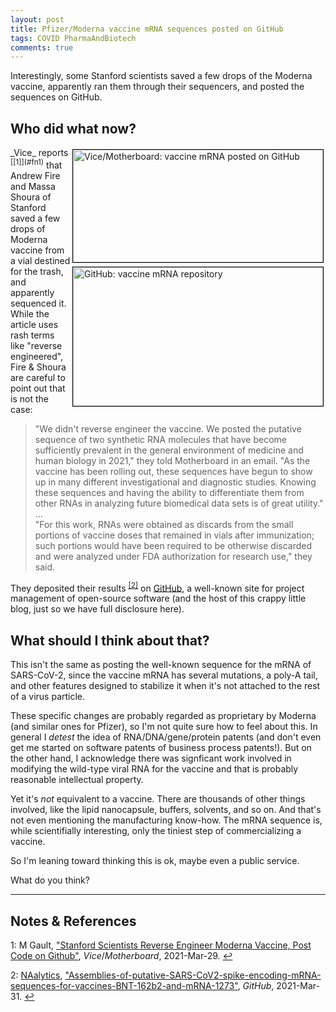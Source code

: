 ```yaml
---
layout: post
title: Pfizer/Moderna vaccine mRNA sequences posted on GitHub
tags: COVID PharmaAndBiotech 
comments: true
---
```


Interestingly, some Stanford scientists saved a few drops of the Moderna vaccine, apparently ran
them through their sequencers, and posted the sequences on GitHub.  


## Who did what now?  

<img src="{{ site.baseurl }}/images/2021-04-03-vaccine-mRNA-seq-on-github-vice.jpg" width="400" height="180" alt="Vice/Motherboard: vaccine mRNA posted on GitHub" title="Vice/Motherboard: vaccine mRNA posted on GitHub" style="float: right; margin: 3px 3px 3px 3px; border: 1px solid #000000;"/>
<img src="{{ site.baseurl }}/images/2021-04-03-vaccine-mRNA-seq-on-github-github.jpg" width="400" height="222" alt="GitHub: vaccine mRNA repository" title="GitHub: vaccine mRNA repository" style="float: right; margin: 3px 3px 3px 3px; border: 1px solid #000000;"/>
_Vice_ reports <sup id="fn1a">[[1]](#fn1)</sup> that Andrew Fire and Massa Shoura of
Stanford saved a few drops of Moderna vaccine from a vial destined for the trash, and
apparently sequenced it.  While the article uses rash terms like "reverse engineered",
Fire &amp; Shoura are careful to point out that is not the case:

> "We didn't reverse engineer the vaccine. We posted the putative sequence of two
> synthetic RNA molecules that have become sufficiently prevalent in the general
> environment of medicine and human biology in 2021," they told Motherboard in an
> email. "As the vaccine has been rolling out, these sequences have begun to show up in
> many different investigational and diagnostic studies. Knowing these sequences and
> having the ability to differentiate them from other RNAs in analyzing future biomedical
> data sets is of great utility."  
>&hellip;  
>"For this work, RNAs were obtained as discards from the small portions of vaccine doses
>that remained in vials after immunization; such portions would have been required to be
>otherwise discarded and were analyzed under FDA authorization for research use," they
>said.  

They deposited their results <sup id="fn2a">[[2]](#fn2)</sup> on [GitHub](https://github.com/), 
a well-known site for project management of open-source software (and the host of this
crappy little blog, just so we have full disclosure here).  


## What should I think about that?  

This isn't the same as posting the well-known sequence for the mRNA of SARS-CoV-2, since
the vaccine mRNA has several mutations, a poly-A tail, and other features designed to
stabilize it when it's not attached to the rest of a virus particle.  

These specific changes are probably regarded as proprietary by Moderna (and similar ones
for Pfizer), so I'm not quite sure how to feel about this.  In general I _detest_ the idea
of RNA/DNA/gene/protein patents (and don't even get me started on software patents of
business process patents!).  But on the other hand, I acknowledge there was signficant
work involved in modifying the wild-type viral RNA for the vaccine and that is probably
reasonable intellectual property.

Yet it's _not_ equivalent to a vaccine.  There are thousands of other things involved,
like the lipid nanocapsule, buffers, solvents, and so on.  And that's not even mentioning
the manufacturing know-how.  The mRNA sequence is, while scientifially interesting, only
the tiniest step of commercializing a vaccine.  

So I'm leaning toward thinking this is ok, maybe even a public service.  

What do you think?  

---

## Notes &amp; References  

<!--
<sup id="fn1a">[[1]](#fn1)</sup>
<a id="fn1">1</a>: [↩](#fn1a)  
-->

<a id="fn1">1</a>: M Gault, ["Stanford Scientists Reverse Engineer Moderna Vaccine, Post Code on Github"](https://www.vice.com/en/article/7k9gya/stanford-scientists-reverse-engineer-moderna-vaccine-post-code-on-github), _Vice_/_Motherboard_, 2021-Mar-29. [↩](#fn1a)  

<a id="fn2">2</a>: [NAalytics](https://github.com/NAalytics), ["Assemblies-of-putative-SARS-CoV2-spike-encoding-mRNA-sequences-for-vaccines-BNT-162b2-and-mRNA-1273"](https://github.com/NAalytics/Assemblies-of-putative-SARS-CoV2-spike-encoding-mRNA-sequences-for-vaccines-BNT-162b2-and-mRNA-1273), _GitHub_, 2021-Mar-31. [↩](#fn2a)  
